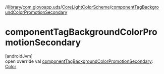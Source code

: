 //[library](../../../index.md)/[com.glovoapp.uds](../index.md)/[CoreLightColorScheme](index.md)/[componentTagBackgroundColorPromotionSecondary](component-tag-background-color-promotion-secondary.md)

# componentTagBackgroundColorPromotionSecondary

[androidJvm]\
open override val [componentTagBackgroundColorPromotionSecondary](component-tag-background-color-promotion-secondary.md): [Color](https://developer.android.com/reference/kotlin/androidx/compose/ui/graphics/Color.html)
